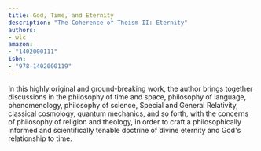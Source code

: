 ```yaml
---
title: God, Time, and Eternity
description: "The Coherence of Theism II: Eternity"
authors:
- wlc
amazon:
- "1402000111"
isbn:
- "978-1402000119"
---
```

In this highly original and ground-breaking work, the author brings together discussions in the philosophy of time and space, philosophy of language, phenomenology, philosophy of science, Special and General Relativity, classical cosmology, quantum mechanics, and so forth, with the concerns of philosophy of religion and theology, in order to craft a philosophically informed and scientifically tenable doctrine of divine eternity and God's relationship to time.
